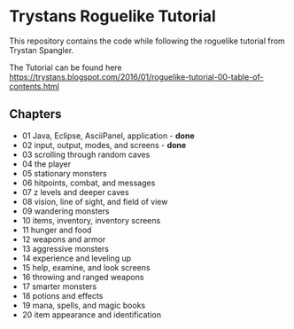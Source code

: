 # Trystans Roguelike Tutorial

This repository contains the code while following the roguelike tutorial from Trystan Spangler.

The Tutorial can be found here <https://trystans.blogspot.com/2016/01/roguelike-tutorial-00-table-of-contents.html>

## Chapters

* 01 Java, Eclipse, AsciiPanel, application - **done**
* 02 input, output, modes, and screens - **done**
* 03 scrolling through random caves
* 04 the player
* 05 stationary monsters
* 06 hitpoints, combat, and messages
* 07 z levels and deeper caves
* 08 vision, line of sight, and field of view
* 09 wandering monsters
* 10 items, inventory, inventory screens
* 11 hunger and food
* 12 weapons and armor
* 13 aggressive monsters
* 14 experience and leveling up
* 15 help, examine, and look screens
* 16 throwing and ranged weapons
* 17 smarter monsters
* 18 potions and effects
* 19 mana, spells, and magic books
* 20 item appearance and identification
